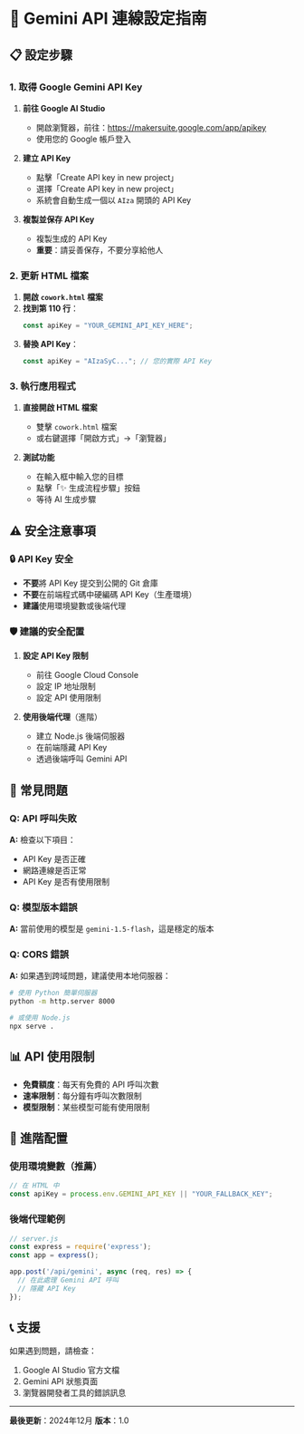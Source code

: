 # 🚀 Gemini API 連線設定指南

## 📋 設定步驟

### 1. 取得 Google Gemini API Key

1. **前往 Google AI Studio**
   - 開啟瀏覽器，前往：https://makersuite.google.com/app/apikey
   - 使用您的 Google 帳戶登入

2. **建立 API Key**
   - 點擊「Create API key in new project」
   - 選擇「Create API key in new project」
   - 系統會自動生成一個以 `AIza` 開頭的 API Key

3. **複製並保存 API Key**
   - 複製生成的 API Key
   - **重要**：請妥善保存，不要分享給他人

### 2. 更新 HTML 檔案

1. **開啟 `cowork.html` 檔案**
2. **找到第 110 行**：
   ```javascript
   const apiKey = "YOUR_GEMINI_API_KEY_HERE";
   ```
3. **替換 API Key**：
   ```javascript
   const apiKey = "AIzaSyC..."; // 您的實際 API Key
   ```

### 3. 執行應用程式

1. **直接開啟 HTML 檔案**
   - 雙擊 `cowork.html` 檔案
   - 或右鍵選擇「開啟方式」→「瀏覽器」

2. **測試功能**
   - 在輸入框中輸入您的目標
   - 點擊「✨ 生成流程步驟」按鈕
   - 等待 AI 生成步驟

## ⚠️ 安全注意事項

### 🔒 API Key 安全
- **不要**將 API Key 提交到公開的 Git 倉庫
- **不要**在前端程式碼中硬編碼 API Key（生產環境）
- **建議**使用環境變數或後端代理

### 🛡️ 建議的安全配置
1. **設定 API Key 限制**
   - 前往 Google Cloud Console
   - 設定 IP 地址限制
   - 設定 API 使用限制

2. **使用後端代理**（進階）
   - 建立 Node.js 後端伺服器
   - 在前端隱藏 API Key
   - 透過後端呼叫 Gemini API

## 🐛 常見問題

### Q: API 呼叫失敗
**A:** 檢查以下項目：
- API Key 是否正確
- 網路連線是否正常
- API Key 是否有使用限制

### Q: 模型版本錯誤
**A:** 當前使用的模型是 `gemini-1.5-flash`，這是穩定的版本

### Q: CORS 錯誤
**A:** 如果遇到跨域問題，建議使用本地伺服器：
```bash
# 使用 Python 簡單伺服器
python -m http.server 8000

# 或使用 Node.js
npx serve .
```

## 📊 API 使用限制

- **免費額度**：每天有免費的 API 呼叫次數
- **速率限制**：每分鐘有呼叫次數限制
- **模型限制**：某些模型可能有使用限制

## 🔧 進階配置

### 使用環境變數（推薦）
```javascript
// 在 HTML 中
const apiKey = process.env.GEMINI_API_KEY || "YOUR_FALLBACK_KEY";
```

### 後端代理範例
```javascript
// server.js
const express = require('express');
const app = express();

app.post('/api/gemini', async (req, res) => {
  // 在此處理 Gemini API 呼叫
  // 隱藏 API Key
});
```

## 📞 支援

如果遇到問題，請檢查：
1. Google AI Studio 官方文檔
2. Gemini API 狀態頁面
3. 瀏覽器開發者工具的錯誤訊息

---
**最後更新**：2024年12月
**版本**：1.0
